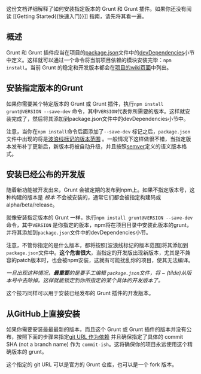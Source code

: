 
这份文档详细解释了如何安装指定版本的 Grunt 和 Grunt 插件。如果你还没有阅读 [[Getting Started{{快速入门}}]] 指南，请先将其看一遍。

## 概述
Grunt 和 Grunt 插件应当在项目的[package.json](https://docs.npmjs.com/files/package.json)文件中的[devDependencies](https://docs.npmjs.com/files/package.json#devdependencies)小节中定义。这样就可以通过一个命令将当前项目依赖的模块安装完毕：`npm install`。当前 Grunt 的稳定和开发版本都会在[项目的wiki页面](https://github.com/gruntjs/grunt/wiki/)中列出。

## 安装指定版本的Grunt
如果你需要某个特定版本的 Grunt 或 Grunt 插件，执行`npm install grunt@VERSION --save-dev` 命令，其中`VERSION`代表你所需要的版本。这样就安装完成了，然后将其添加到package.json文件中的devDependencies小节中。

注意，当你在`npm install`命令后面添加了`--save-dev` 标记之后，`package.json`文件中出现的将是[波浪线标记的版本范围](https://npmjs.org/doc/json.html#Tilde-Version-Ranges) 。一般情况下这样做很不错，当指定版本发布补丁更新后，新版本将被自动升级，并且按照[semver]定义的语义版本格式。

[tilde version range]: https://www.npmjs.org/doc/misc/semver.html#Ranges
[semver]: http://semver.org

## 安装已经公布的开发版
随着新功能被开发出来，Grunt 会被定期的发布到npm上。如果不指定版本号，这种构建的版本是 _根本_ 不会被安装的，通常它们都会被指定构建码或 alpha/beta/release。

就像安装指定版本的 Grunt 一样，执行`npm install grunt@VERSION --save-dev`命令，其中`VERSION` 是你指定的版本，npm将在项目目录中安装此版本的grunt，并将其添加到`package.json`文件中的devDependencies小节。

注意，不管你指定的是什么版本，都将按照[波浪线标记的版本范围]将其添加到`package.json`文件中。**这个危害很大**，当指定的开发版出现新版本，尤其是不兼容的patch版本时，也会被npm安装，这就有可能扰乱你的项目，使其无法编译。

_一旦出现这种情况，**最重要**的是要手工编辑 `package.json`文件，将 ~ (tilde)从版本号中去除掉。这样就能锁定到你所指定的某个具体的开发版本了。_

这个技巧同样可以用于安装已经发布的 Grunt 插件的开发版本。

## 从GitHub上直接安装
如果你需要安装最最最新的版本，而且这个 Grunt 或 Grunt 插件的版本并没有公布，按照下面的步骤来指定[git URL 作为依赖](https://docs.npmjs.com/files/package.json#git-urls-as-dependencies) 并且确保指定了具体的 commit SHA (not a branch name) 作为 `commit-ish`。这将确保你的项目永远使用这个精确版本的 grunt。

这个指定的 git URL 可以是官方的 Grunt 仓库，也可以是一个 fork 版本。
